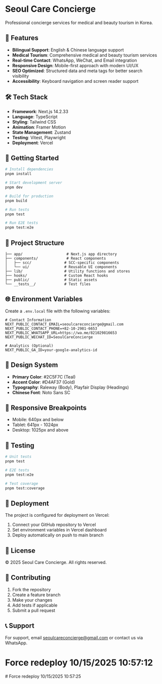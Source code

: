 # Seoul Care Concierge

Professional concierge services for medical and beauty tourism in Korea.

## 🚀 Features

- **Bilingual Support**: English & Chinese language support
- **Medical Tourism**: Comprehensive medical and beauty tourism services
- **Real-time Contact**: WhatsApp, WeChat, and Email integration
- **Responsive Design**: Mobile-first approach with modern UI/UX
- **SEO Optimized**: Structured data and meta tags for better search visibility
- **Accessibility**: Keyboard navigation and screen reader support

## 🛠️ Tech Stack

- **Framework**: Next.js 14.2.33
- **Language**: TypeScript
- **Styling**: Tailwind CSS
- **Animation**: Framer Motion
- **State Management**: Zustand
- **Testing**: Vitest, Playwright
- **Deployment**: Vercel

## 🚀 Getting Started

```bash
# Install dependencies
pnpm install

# Start development server
pnpm dev

# Build for production
pnpm build

# Run tests
pnpm test

# Run E2E tests
pnpm test:e2e
```

## 📁 Project Structure

```
├── app/                    # Next.js app directory
├── components/             # React components
│   ├── scc/               # SCC-specific components
│   └── ui/                # Reusable UI components
├── lib/                   # Utility functions and stores
├── hooks/                 # Custom React hooks
├── public/                # Static assets
└── __tests__/             # Test files
```

## 🌐 Environment Variables

Create a `.env.local` file with the following variables:

```env
# Contact Information
NEXT_PUBLIC_CONTACT_EMAIL=seoulcareconcierge@gmail.com
NEXT_PUBLIC_CONTACT_PHONE=+82-10-2981-6653
NEXT_PUBLIC_WHATSAPP_URL=https://wa.me/821029816653
NEXT_PUBLIC_WECHAT_ID=SeoulCareConcierge

# Analytics (Optional)
NEXT_PUBLIC_GA_ID=your-google-analytics-id
```

## 🎨 Design System

- **Primary Color**: #2C5F7C (Teal)
- **Accent Color**: #D4AF37 (Gold)
- **Typography**: Raleway (Body), Playfair Display (Headings)
- **Chinese Font**: Noto Sans SC

## 📱 Responsive Breakpoints

- Mobile: 640px and below
- Tablet: 641px - 1024px
- Desktop: 1025px and above

## 🧪 Testing

```bash
# Unit tests
pnpm test

# E2E tests
pnpm test:e2e

# Test coverage
pnpm test:coverage
```

## 🚀 Deployment

The project is configured for deployment on Vercel:

1. Connect your GitHub repository to Vercel
2. Set environment variables in Vercel dashboard
3. Deploy automatically on push to main branch

## 📄 License

© 2025 Seoul Care Concierge. All rights reserved.

## 🤝 Contributing

1. Fork the repository
2. Create a feature branch
3. Make your changes
4. Add tests if applicable
5. Submit a pull request

## 📞 Support

For support, email seoulcareconcierge@gmail.com or contact us via WhatsApp.
# Force redeploy 10/15/2025 10:57:12
#   F o r c e   r e d e p l o y   1 0 / 1 5 / 2 0 2 5   1 0 : 5 7 : 2 5  
 